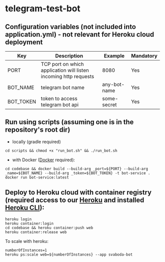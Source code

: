 # telegram-test-bot

## Configuration variables (not included into application.yml) - not relevant for Heroku cloud deployment
|Key|Description|Example|Mandatory|
|---|---|---|---|
|PORT|TCP port on which application will listen incoming http requests|8080|Yes
|BOT_NAME|telegram bot name|any-bot-name|Yes
|BOT_TOKEN|token to access telegram bot api|some-secret|Yes

## Run using scripts (assuming one is in the repository's root dir)
- locally (gradle required)
```
cd scripts && chmod +x "run_bot.sh" && ./run_bot.sh
```
- with Docker ([Docker](https://docs.docker.com/get-docker/) required):
```
cd codebase && docker build --build-arg _port=${PORT} --build-arg _name=${BOT_NAME} --build-arg _token=${BOT_TOKEN} -t bot-service .
docker run bot-service:latest
```

## Deploy to Heroku cloud with container registry (required access to our [Heroku](https://dashboard.heroku.com/apps) and installed [Heroku CLI](https://devcenter.heroku.com/articles/heroku-cli)):
```
heroku login
heroku container:login
cd codebase && heroku container:push web
heroku container:release web
```
To scale with heroku:
```
numberOfInstances=1
heroku ps:scale web=${numberOfInstances} --app svaboda-bot
```
